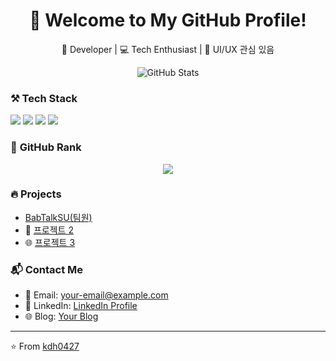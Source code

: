 <!-- 헤더 -->
<h1 align="center">👋 Welcome to My GitHub Profile!</h1>

<!-- 짧은 자기소개 -->
<p align="center">
  🚀 Developer | 💻 Tech Enthusiast | 🎨 UI/UX 관심 있음
</p>

<!-- GitHub 통계 -->
<p align="center">
  <img src="https://github-readme-stats.vercel.app/api?username=kdh0427&show_icons=true&theme=radical" alt="GitHub Stats">
</p>

<!-- 사용 기술 -->
### ⚒️ **Tech Stack**
<p>
  <img src="https://img.shields.io/badge/Java-007396?style=flat-square&logo=java&logoColor=white"/>
  <img src="https://img.shields.io/badge/Android-3DDC84?style=flat-square&logo=android&logoColor=white"/>
  <img src="https://img.shields.io/badge/JavaScript-F7DF1E?style=flat-square&logo=javascript&logoColor=black"/>
  <img src="https://img.shields.io/badge/Git-F05032?style=flat-square&logo=git&logoColor=white"/>
</p>

<!-- 깃허브 랭크 -->
### 🌟 **GitHub Rank**
<p align="center">
  <img src="https://github-profile-trophy.vercel.app/?username=kdh0427&row=1&column=6&theme=darkhub"/>
</p>

<!-- 주요 프로젝트 -->
### 🔥 **Projects**
- [BabTalkSU(팀원)](https://github.com/GoraniPie/BaptalkSU.git)
- 📱 [프로젝트 2](https://github.com/kdh0427/프로젝트2)
- 🌐 [프로젝트 3](https://github.com/kdh0427/프로젝트3)

<!-- 연락 -->
### 📬 **Contact Me**
- 📧 Email: [your-email@example.com](mailto:your-email@example.com)
- 💼 LinkedIn: [LinkedIn Profile](https://www.linkedin.com/in/your-profile/)
- 🌐 Blog: [Your Blog](https://yourblog.com)

<!-- 마무리 -->
---
⭐️ From [kdh0427](https://github.com/kdh0427)

